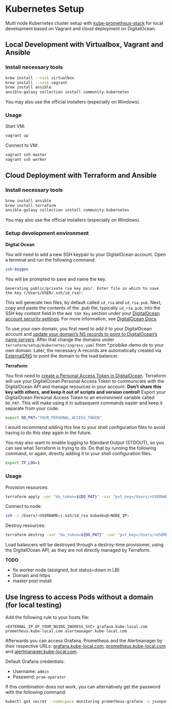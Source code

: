 # Kubernetes Setup

Multi node Kubernetes cluster setup with [kube-prometheus-stack](https://github.com/prometheus-operator/kube-prometheus) for local development based on Vagrant and cloud deployment on DigitalOcean.

## Local Development with Virtualbox, Vagrant and Ansible

### Install necessary tools

```sh
brew install --cask virtualbox
brew install --cask vagrant
brew install ansible
ansible-galaxy collection install community.kubernetes
```

You may also use the official installers (especially on Windows).

### Usage

Start VM:

```sh
vagrant up
```

Connect to VM:

```sh
vagrant ssh master
vagrant ssh worker
```

## Cloud Deployment with Terraform and Ansible

### Install necessary tools

```sh
brew install ansible
brew install terraform
ansible-galaxy collection install community.kubernetes
```

You may also use the official installers (especially on Windows).

### Setup development environment

**Digital Ocean**

You will need to add a new SSH keypair to your DigitalOcean account. Open a terminal and run the following command:

```sh
ssh-keygen
```

You will be prompted to save and name the key.

```
Generating public/private rsa key pair. Enter file in which to save the key (/Users/USER/.ssh/id_rsa): 
```

This will generate two files, by default called `id_rsa` and `id_rsa.pub`. Next, copy and paste the contents of the .pub file, typically `id_rsa.pub`, into the SSH key content field in the `Add SSH Key` section under your [DigitalOcean account security settings](https://cloud.digitalocean.com/account/security). For more information, see [DigitalOcean Docs](https://docs.digitalocean.com/products/droplets/how-to/add-ssh-keys/to-account/).

To use your own domain, you first need to add it to your DigitalOcean account and [update your domain’s NS records to point to DigitalOcean’s name servers](https://www.digitalocean.com/community/tutorials/how-to-point-to-digitalocean-nameservers-from-common-domain-registrars). After that change the domains under `terraform/setup/kubernetes/ingress.yaml` from *.priobike-demo.de to your own domain. Later, the necessary A-records are automatically created via [ExternalDNS](https://github.com/kubernetes-sigs/external-dns) to point the domain to the load balancer.

**Terraform**

You first need to [create a Personal Access Token in DigitalOcean](https://docs.digitalocean.com/reference/api/create-personal-access-token/). Terraform will use your DigitalOcean Personal Access Token to communicate with the DigitalOcean API and manage resources in your account. **Don’t share this key with others, and keep it out of scripts and version control!** Export your DigitalOcean Personal Access Token to an environment variable called `DO_PAT`. This will make using it in subsequent commands easier and keep it separate from your code:

```sh
export DO_PAT="YOUR_PERSONAL_ACCESS_TOKEN"
```

I would recommend adding this line to your shell configuration files to avoid having to do this step again in the future.

You may also want to enable logging to Standard Output (STDOUT), so you can see what Terraform is trying to do. Do that by running the following command, or again, directly adding it to your shell configuration files.

```sh
export TF_LOG=1
```

### Usage

Provision resources:
```sh
terraform apply -var "do_token=${DO_PAT}" -var "pvt_key=/Users/<USERNAME>/.ssh/id_rsa" -var "pub_key=/Users/<USERNAME>/.ssh/id_rsa.pub" -auto-approve
```

Connect to node:
```sh
ssh -i /Users/<USERNAME>/.ssh/id_rsa kubedev@<NODE_IP>
```

Destroy resources:
```sh
terraform destroy -var "do_token=${DO_PAT}" -var "pvt_key=/Users/<USERNAME>/.ssh/id_rsa" -var "pub_key=/Users/<USERNAME>/.ssh/id_rsa.pub" -auto-approve
```

Load balancers will be destroyed through a destroy-time provisioner, using the DigitalOcean API, as they are not directly managed by Terraform.

**TODO**
- fix worker node (assigned, but status=down in LB)
- Domain and https
- master post install

## Use Ingress to access Pods without a domain (for local testing)

Add the following rule to your hosts file:

```
<EXTERNAL_IP_OF_YOUR_NGINX_INGRESS_SVC> grafana.kube-local.com prometheus.kube-local.com alertmanager.kube-local.com
```

Afterwards you can access Grafana, Prometheus and the Alertmanager by their respective URLs: [grafana.kube-local.com](http://grafana.kube-local.com), [prometheus.kube-local.com](http://prometheus.kube-local.com) and [alertmanager.kube-local.com](http://alertmanager.kube-local.com).

Default Grafana credentials:

- Username: `admin`
- Password: `prom-operator`

If this combination does not work, you can alternatively get the password with the following command:

```sh
kubectl get secret --namespace monitoring prometheus-grafana -o jsonpath="{.data.admin-password}" | base64 --decode ; echo
```